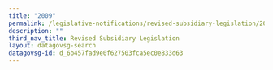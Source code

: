 ```yaml
---
title: "2009"
permalink: /legislative-notifications/revised-subsidiary-legislation/2009/
description: ""
third_nav_title: Revised Subsidiary Legislation
layout: datagovsg-search
datagovsg-id: d_6b457fad9e0f627503fca5ec0e833d63
---
```

